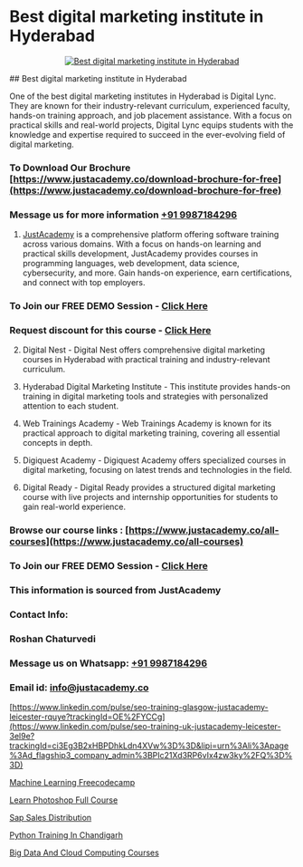 # Best digital marketing institute in Hyderabad

<p align="center">
  <a href="https://justacademy.co/course-detail/digital-marketing">
    <img src="https://justacademy.co/storage2/course_image/1676636720_course_image.webp" alt="Best digital marketing institute in Hyderabad">
  </a>
</p>
## Best digital marketing institute in Hyderabad

One of the best digital marketing institutes in Hyderabad is Digital Lync. They are known for their industry-relevant curriculum, experienced faculty, hands-on training approach, and job placement assistance. With a focus on practical skills and real-world projects, Digital Lync equips students with the knowledge and expertise required to succeed in the ever-evolving field of digital marketing.
### To Download Our Brochure [https://www.justacademy.co/download-brochure-for-free](https://www.justacademy.co/download-brochure-for-free)
### Message us for more information [+91 9987184296](https://api.whatsapp.com/send?phone=919987184296)

1) [JustAcademy](https://justacademy.co) is a comprehensive platform offering software training across various domains. With a focus on hands-on learning and practical skills development, JustAcademy provides courses in programming languages, web development, data science, cybersecurity, and more. Gain hands-on experience, earn certifications, and connect with top employers.

### To Join our FREE DEMO Session - [Click Here](https://www.justacademy.co/register-for-course-demo/)
### Request discount for this course - [Click Here](https://justacademy.co/contact-us/)

2) Digital Nest - Digital Nest offers comprehensive digital marketing courses in Hyderabad with practical training and industry-relevant curriculum.

3) Hyderabad Digital Marketing Institute - This institute provides hands-on training in digital marketing tools and strategies with personalized attention to each student.

4) Web Trainings Academy - Web Trainings Academy is known for its practical approach to digital marketing training, covering all essential concepts in depth.

5) Digiquest Academy - Digiquest Academy offers specialized courses in digital marketing, focusing on latest trends and technologies in the field.

6) Digital Ready - Digital Ready provides a structured digital marketing course with live projects and internship opportunities for students to gain real-world experience.

### Browse our course links : [https://www.justacademy.co/all-courses](https://www.justacademy.co/all-courses) 
### To Join our FREE DEMO Session - [Click Here](https://www.justacademy.co/register-for-course-demo)


### This information is sourced from JustAcademy
### Contact Info:
### Roshan Chaturvedi
### Message us on Whatsapp: [+91 9987184296](https://api.whatsapp.com/send?phone=919987184296)
### Email id: [info@justacademy.co](mailto:info@justacademy.co)
                
[https://www.linkedin.com/pulse/seo-training-glasgow-justacademy-leicester-rquye?trackingId=OE%2FYCCg](https://www.linkedin.com/pulse/seo-training-uk-justacademy-leicester-3el9e?trackingId=ci3Eg3B2xHBPDhkLdn4XVw%3D%3D&lipi=urn%3Ali%3Apage%3Ad_flagship3_company_admin%3BPIc21Xd3RP6vIx4zw3ky%2FQ%3D%3D)

[Machine Learning Freecodecamp](https://www.linkedin.com/pulse/machine-learning-freecodecamp-justacademy-bradford-ykvje?trackingId=DQ0lxb%2FpYNZb0KOwhrlbrA%3D%3D&lipi=urn%3Ali%3Apage%3Ad_flagship3_company_admin%3BU6qvup%2BkTG%2BWwu84oCWCCA%3D%3D)

[Learn Photoshop Full Course](https://medium.com/@shivamja27/learn-photoshop-full-course-7cb1309577a4)

[Sap Sales Distribution](https://medium.com/@justacademytraining/sap-sales-distribution-03f7fc7eada0)

[Python Training In Chandigarh](https://justacademyin.github.io/justacademy/python-training-in-chandigarh)

[Big Data And Cloud Computing Courses](https://justacademyin.github.io/justacademy/big-data-and-cloud-computing-courses)

